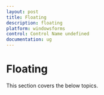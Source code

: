 ```yaml
---
layout: post
title: Floating
description: floating
platform: windowsforms
control: Control Name undefined
documentation: ug
---
```


# Floating

 This section covers the below topics.


